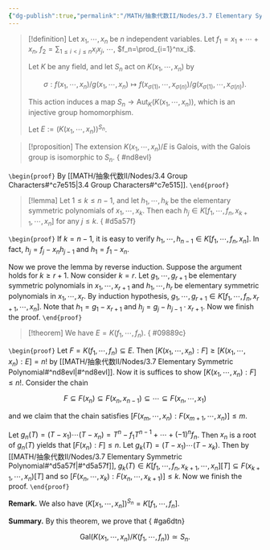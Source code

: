```yaml
---
{"dg-publish":true,"permalink":"/MATH/抽象代数II/Nodes/3.7 Elementary Symmetric Polynomial/","dgPassFrontmatter":true}
---
```



> [!definition]
> Let $x_1,\cdots,x_n$ be $n$ independent variables. Let $f_1=x_1+\cdots+x_n$, $f_2=\sum_{1\leqslant i<j\leqslant n}x_ix_j$, $\cdots$, $f_n=\prod_{i=1}^nx_i$. 
> 
> Let $K$ be any field, and let $S_n$ act on $K(x_1,\cdots,x_n)$ by
>  
>  $$\sigma:f(x_1,\cdots,x_n)/g(x_1,\cdots,x_n)\mapsto f(x_{\sigma(1)},\cdots,x_{\sigma(n)})/g(x_{\sigma(1)},\cdots,x_{\sigma(n)}).$$
> 
> This action induces a map $S_n\to\mathrm{Aut}_K(K(x_1,\cdots,x_n))$, which is an injective group homomorphism. 
> 
> Let $E:=(K(x_1,\cdots,x_n))^{S_n}$. 


> [!proposition]
> The extension $K(x_1,\cdots,x_n)/E$ is Galois, with the Galois group is isomorphic to $S_n$. 
{ #nd8evl}


`\begin{proof}`
By [[MATH/抽象代数II/Nodes/3.4 Group Characters#^c7e515\|3.4 Group Characters#^c7e515]].
`\end{proof}`


> [!lemma]
> Let $1\leqslant k\leqslant n-1$, and let $h_1,\cdots,h_k$ be the elementary symmetric polynomials of $x_1,\cdots,x_k$. Then each $h_j\in K[f_1,\cdots,f_n,x_{k+1},\cdots,x_{n}]$ for any $j\leqslant k$.
{ #d5a57f}


`\begin{proof}`
If $k=n-1$, it is easy to verify $h_1,\cdots,h_{n-1}\in K[f_1,\cdots,f_n,x_{n}]$. In fact, $h_j=f_j-x_nh_{j-1}$ and $h_1=f_1-x_n$. 

Now we prove the lemma by reverse induction. Suppose the argument holds for $k\geqslant r+1$. Now consider $k=r$. Let $g_1,\cdots,g_{r+1}$ be elementary symmetric polynomials in $x_1,\cdots,x_{r+1}$ and $h_1,\cdots,h_r$ be elementary symmetric polynomials in $x_1,\cdots,x_{r}$. By induction hypothesis, $g_1,\cdots,g_{r+1}\in K[f_1,\cdots,f_n,x_{r+1},\cdots,x_{n}]$. Note that $h_1=g_1-x_{r+1}$ and $h_j=g_j-h_{j-1}\cdot x_{r+1}$. Now we finish the proof.
`\end{proof}`


> [!theorem]
> We have $E=K(f_1,\cdots,f_n)$.
{ #09889c}


`\begin{proof}`
Let $F=K(f_1,\cdots,f_n)\subseteq E$. Then $[K(x_1,\cdots,x_n):F]\geqslant[K(x_1,\cdots,x_n):E]=n!$ by [[MATH/抽象代数II/Nodes/3.7 Elementary Symmetric Polynomial#^nd8evl\|#^nd8evl]]. Now it is suffices to show $[K(x_1,\cdots,x_n):F]\leqslant n!$. Consider the chain

$$F\subseteq F(x_n)\subseteq F(x_n,x_{n-1})\subseteq \cdots \subseteq F(x_n,\cdots,x_1)$$

and we claim that the chain satisfies $[F(x_m,\cdots,x_n):F(x_{m+1},\cdots,x_n)]\leqslant m$. 

Let $g_n(T)=(T-x_1)\cdots(T-x_n)=T^n-f_1T^{n-1}+\cdots+(-1)^n f_n$. Then $x_n$ is a root of $g_n(T)$ yields that $[F(x_n):F]\leqslant n$. Let $g_k(T)=(T-x_1)\cdots(T-x_k)$. Then by [[MATH/抽象代数II/Nodes/3.7 Elementary Symmetric Polynomial#^d5a57f\|#^d5a57f]], $g_k(T)\in K[f_1,\cdots,f_n,x_{k+1},\cdots,x_n][T]\subseteq F(x_{k+1},\cdots,x_n)[T]$ and so $[F(x_n,\cdots,x_k):F(x_n,\cdots,x_{k+1})]\leqslant k$. Now we finish the proof.
`\end{proof}`


**Remark.** We also have $(K[x_1,\cdots,x_n])^{S_n}=K[f_1,\cdots,f_n]$. 


**Summary.** By this theorem, we prove that 
{ #ga6dtn}


$$\mathrm{Gal} (K(x_1,\cdots,x_n)/K(f_1,\cdots,f_n))\simeq S_n.$$

